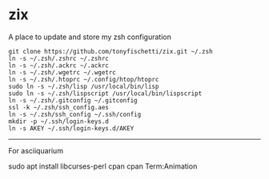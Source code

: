 zix
===

A place to update and store my zsh configuration

    git clone https://github.com/tonyfischetti/zix.git ~/.zsh
    ln -s ~/.zsh/.zshrc ~/.zshrc
    ln -s ~/.zsh/.ackrc ~/.ackrc
    ln -s ~/.zsh/.wgetrc ~/.wgetrc
    ln -s ~/.zsh/.htoprc ~/.config/htop/htoprc
    sudo ln -s ~/.zsh/lisp /usr/local/bin/lisp
    sudo ln -s ~/.zsh/lispscript /usr/local/bin/lispscript
    ln -s ~/.zsh/.gitconfig ~/.gitconfig
    ssl -k ~/.zsh/ssh_config.aes
    ln -s ~/.zsh/ssh_config ~/.ssh/config
    mkdir -p ~/.ssh/login-keys.d
    ln -s AKEY ~/.ssh/login-keys.d/AKEY



----

For asciiquarium

  sudo apt install libcurses-perl
  cpan
  cpan Term:Animation
  
